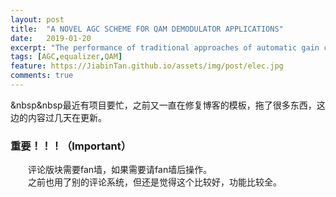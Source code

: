```yaml
---
layout: post
title:  "A NOVEL AGC SCHEME FOR QAM DEMODULATOR APPLICATIONS"
date:   2019-01-20
excerpt: "The performance of traditional approaches of automatic gain control (AGC) will be seriously degraded by intersymbol interference (ISI)."
tags: [AGC,equalizer,QAM]
feature: https://JiabinTan.github.io/assets/img/post/elec.jpg
comments: true
---
```


&nbsp&nbsp最近有项目要忙，之前又一直在修复博客的模板，拖了很多东西，这边的内容过几天在更新。




### 重要！！！（Important）

&emsp;&emsp;评论版块需要fan墙，如果需要请fan墙后操作。<br/>
&emsp;&emsp;之前也用了别的评论系统，但还是觉得这个比较好，功能比较全。<br/>